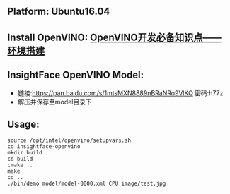 ## Platform: Ubuntu16.04
## Install OpenVINO: [OpenVINO开发必备知识点——环境搭建](https://www.toutiao.com/i6813281706506715651/)
## InsightFace OpenVINO Model:

- 链接:https://pan.baidu.com/s/1mtsMXN8889nBRaNRo9VlKQ  密码:h77z
- 解压并保存至model目录下

## Usage:

```
source /opt/intel/openvino/setupvars.sh
cd insightface-openvino
mkdir build
cd build
cmake ..
make
cd ..
./bin/demo model/model-0000.xml CPU image/test.jpg
```
